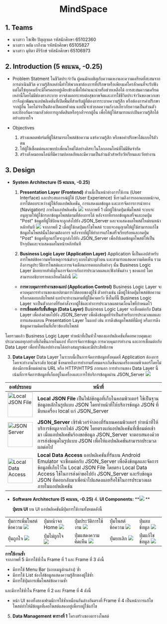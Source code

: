 <h1 align="center">MindSpace</h1>


## 1. Teams
-   นางสาว โซเฟีย ปัญญาผล รหัสนักศึกษา 65102360
-   นางสาว พลัม เกกีงาม รหัสนักศึกษา 65105827
-   นางสาว มุทิตา คีรีรักษ์ รหัสนักศึกษา 65106973

## 2. Introduction (5 คะแนน, -0.25)

- Problem Statment
ในชีวิตประจำวัน ผู้คนมักเผชิญกับความเหงาและความเครียดที่สะสมจากการดำเนินชีวิต ความรู้สึกเหล่านี้ทำให้พวกเขาต้องการที่ปรึกษาหรือเพียงแค่ใครสักคนที่จะรับฟัง แต่ไม่ใช่ทุกคนที่จะมีใครคอยอยู่เคียงข้างเพื่อให้คำแนะนำหรือช่วยเหลือได้ การสะสมความเครียดเหล่านี้โดยไม่มีช่องทางระบาย อาจส่งผลกระทบต่อสุขภาพจิตและการใช้ชีวิตประจำวันของพวกเขา
เราจึงมุ่งพัฒนาแอปพลิเคชันที่เปิดพื้นที่สำหรับผู้ที่ต้องการระบายความรู้สึก หรือต้องการคำปรึกษาจากผู้อื่น โดยไม่จำเป็นต้องเปิดเผยตัวตน แอปนี้จะช่วยลดความกังวลเกี่ยวกับความเป็นส่วนตัว และป้องกันความกลัวต่อการถูกตัดสินหรือรุกล้ำจากผู้อื่น เพื่อให้ผู้ใช้สามารถแบ่งปันความรู้สึกได้อย่างสบายใจ

- Objectives
	1. สร้างแพลตฟอร์มที่ผู้ใช้สามารถโพสต์ข้อความ แชร์ความรู้สึก หรือขอคำปรึกษาได้แบบไร้ตัวตน
	2. ให้ผู้ใช้เชื่อมต่อและพบปะเพื่อนใหม่ได้อย่างอิสระในโลกออนไลน์ที่ไม่มีขีดจำกัด
	3. สร้างสังคมออนไลน์ที่มีความปลอดภัยและมีความเป็นส่วนตัวสำหรับวัยเรียนและวัยทำงาน

## 3. Design

- **System Architecture (5 คะแนน, -0.25)**
	1. **Presentation Layer (Frontend)**
ส่วนนี้เป็นหน้าต่างการใช้งาน (User Interface) และประสบการณ์ผู้ใช้ (User Experience) ซึ่งรวมถึงการออกแบบหน้าจอ, การโต้ตอบระหว่างผู้ใช้กับแอปพลิเคชัน, การแสดงผลข้อมูล และการจัดการการนำทาง (Navigation) ภายในแอปพลิเคชัน
**![](https://lh7-rt.googleusercontent.com/docsz/AD_4nXc98btWjA6_OXNL7HBL3Jk8v-eaXBpIDLeV_21fi1P3lSzLJrwspkgscRZlY5FXPLqUaNzx7T_KXdBkYfzsqQBo16DtlKM5swYf6wKfejwZO2HJkw4UAReiXvs0wb5rr63nEun94DJoxQIi4rgxiocsT7C0?key=qf18D7T0Xyq5nrzLv457eg)**
จากภาพที่ 1 เมื่อผู้ใช้กดปุ่มเพิ่มโพสต์ ระบบจะอนุญาตให้ผู้ใช้กรอกข้อมูลโพสต์ตามที่ต้องการได้ หลังจากที่กรอกข้อมูลเสร็จและกดปุ่ม "Post" ข้อมูลที่ผู้ใช้ป้อนจะถูกส่งไปยัง JSON_Server และจะแสดงผลโพสต์ใหม่บนหน้าหลักทันที
**![](https://lh7-rt.googleusercontent.com/docsz/AD_4nXflgxHoxE8M4ULHRyAlbi-PgmtZVRgHzR377B1AYk7li__2xzpJjk5QCe1-Dm0uAwx62yRWyY429XPCmiTdSPgefHVNVxNsMNiPBsJW2865WiZdB0EibziK3HtJLDmjrKN_Y16f_QAKtTFCWuFHrxxUdUuO?key=qf18D7T0Xyq5nrzLv457eg)**
จากภาพที่ 2 เมื่อผู้ใช้กดปุ่มแก้ไขโพสต์ ระบบจะอนุญาตให้ผู้ใช้สามารถแก้ไขข้อมูลในโพสต์นั้นได้ตามต้องการ หลังจากที่ผู้ใช้ทำการแก้ไขเสร็จเรียบร้อยและกดปุ่ม "Post" ข้อมูลที่ถูกแก้ไขจะถูกส่งไปยัง JSON_Server เพื่ออัปเดตข้อมูลโพสต์ให้เป็นปัจจุบันและจะแสดงผลในหน้าหลักทันที

	2. **Business Logic Layer (Application Layer)**
Application นี้เป็นแอปสำหรับการโพสต์ข้อความหรือเหตุการณ์ต่างๆ แบบไม่ระบุตัวตน และสามารถแสดงความคิดเห็น รวมถึงการดูประวัติการโพสต์และการแจ้งเตือนการตอบกลับต่างๆ นั้น Business Logic Layer มีบทบาทสำคัญในการจัดการกับการประมวลผลและฟังก์ชันต่าง ๆ ของแอป โดยสามารถอธิบายรายละเอียดได้ดังนี้
**![](https://lh7-rt.googleusercontent.com/docsz/AD_4nXeijScXopDLCau8gFZ5uqw9PE9whD1lIqPZQ1hlfKPnXjH9s3dtx1Rg1s1rfBvZmwNSDCrCbmP9AP1SAbpqEkW0w6_ijDdapiCbaoexcCF9jsNduRvUEgPtMDx3VPuD-Umv5b-j_xSL4sOlqT7cKlvOuGJ-?key=qf18D7T0Xyq5nrzLv457eg)**
	- **การควบคุมการทำงานของแอป (Application Control)**
Business Logic Layer จะควบคุมการทำงานของแอปตามการโต้ตอบของผู้ใช้ ตัวอย่างเช่น เมื่อผู้ใช้กดปุ่มโพสต์ข้อความหรือกดตอบกลับโพสต์ แอปจะทำงานตามที่ผู้ใช้คาดหวัง ซึ่งในที่นี้ Business Logic Layer จะเป็นตัวกลางที่รับคำสั่งจากผู้ใช้และทำการประมวลผลตามเงื่อนไขที่กำหนดไว้
	- **การเชื่อมต่อกับชั้นข้อมูล (Data Layer)**
Business Logic Layer จะเชื่อมต่อกับ Data Layer เพื่อส่งคำขอไปยัง JSON_Server เพื่อดึงข้อมูลที่จำเป็นสำหรับการประมวลผลและการแสดงผลบน Presentation Layer ในแอป เช่น การดึงข้อมูลโพสต์ที่มีอยู่ หรือการดึงข้อมูลความคิดเห็นที่เกี่ยวข้องกับโพสต์

โดยรวมแล้ว Business Logic Layer ทำหน้าที่เป็นหัวใจของแอปพลิเคชันที่คอยควบคุมและประมวลผลทุกอย่างที่เกิดขึ้นภายในแอป ทั้งการจัดการข้อมูล การควบคุมการทำงาน และการเชื่อมต่อกับ Data Layer เพื่อทำให้แอปทำงานได้อย่างสมบูรณ์และมีประสิทธิภาพ

3. **Data Layer**
		Data Layer ในระบบนี้เป็นการจัดการข้อมูลทั้งหมดที่ Application ต้องการ โดยจะทำงานในระดับ local ซึ่งหมายถึงการทำงานทั้งหมดจะเกิดขึ้นบนเครื่องคอมพิวเตอร์โดยไม่ต้องมีการเชื่อมต่อผ่าน URL หรือ HTTP/HTTPS ภายนอก การทำงานของ Data Layer นี้เน้นที่การจัดการข้อมูลที่เก็บอยู่ในเครื่องและการให้บริการข้อมูลผ่าน JSON_Server
**![](https://lh7-rt.googleusercontent.com/docsz/AD_4nXe8xQRFv24B_Zv9SncfDUDbpDLi52LRWP5TZfVgBGZnebYDXiXc0oJKQku_A2Pf-ctF5M9f9GbRJbOFkA83r6HxarNVZgdlq0O8uWgpc_a3hRbUYMZVREB-lzg9lCEDOzfroYHosaGc10zAQQmQUoWZbdIG?key=qf18D7T0Xyq5nrzLv457eg)**


|องค์ประกอบ|หน้าที่|
|----------------|-------------------------------|
|<img src="https://lh7-rt.googleusercontent.com/docsz/AD_4nXdh01_J9HV_-d8SeddxOHFa0ShceE9NhQ4DJKWo-y2MGCTJEl4TsokWUS3v3D6cZvYJlQdVTATwR16BntF9ZOy1TRZ-OC47qspYyGf0x5-zGiEKQwSIGqWml33W018c_jCmcTinZvKuSul_cejh8VgsUW8K?key=qf18D7T0Xyq5nrzLv457eg" alt="Local JSON File" width="80"/>|**Local JSON File** เป็นไฟล์ข้อมูลที่เก็บในคอมพิวเตอร์ ใช้เป็นฐานข้อมูลหลักในรูปแบบ JSON โดยทำหน้าที่ให้บริการข้อมูล JSON ที่มีบนเครื่อง local แก่ JSON_Server|
|<img src="https://lh7-rt.googleusercontent.com/docsz/AD_4nXdCsxt9so2GUetCDTgiST08iLGOZZk4qu-ak58rRdYJffo6CZu7yvoibwQC3PI7k0ly8VW9McKZaYUVkkHWarBD_l3a98Z-Zw_wYiZfBBdp8PZC7Ef-YVlR3wTAkl5Q3iOVGH5XyXJuMz6Yv3beR3IWpueC?key=qf18D7T0Xyq5nrzLv457eg" alt="JSON Server" width="80"/>|**JSON_Server** เซิร์ฟเวอร์จําลองที่รันบนคอมพิวเตอร์ ทำหน้าที่ให้บริการข้อมูลจากไฟล์ JSON โดยตรงแก่แอปพลิเคชันที่เชื่อมต่อเข้ามา เมื่อแอปพลิเคชันร้องขอข้อมูล JSON_Server จะตอบสนองด้วยการส่งข้อมูลในรูปแบบ JSON เพื่อให้แอปพลิเคชันสามารถประมวลผลต่อไป|
|<img src="https://lh7-rt.googleusercontent.com/docsz/AD_4nXdAhxlv1LASuTB5-qjZRZ8DZNiBzi3tD4tc8xja4GGRXfZlOLlG590ZB8RY_bM-T85MCU-iLLrersDOgU-ia1u_E3UjgpkMw4dFekx2P5FzoTXWN9thJrrSw5J9ggTeFlADJj6pfM2NBevEprJKeh_KmKW7?key=qf18D7T0Xyq5nrzLv457eg" alt="Local Data Access" width="80"/>|**Local Data Access** แอปพลิเคชันที่รันบน Android Emulator จะเชื่อมต่อกับ JSON_Server เพื่อดึงข้อมูลและจัดการข้อมูลที่เก็บไว้ใน Local JSON File โดยตรง Local Data Access ใช้ในการส่งคําขอไปยัง JSON_Server และรับข้อมูล JSON ที่ตอบกลับมาเพื่อนําไปแสดงผลหรือใช้ในการประมวลผลภายในแอปพลิเคชัน|

- **Software Architecture (5 คะแนน, -0.25)**
	4. **UI Components:**
**![](https://lh7-rt.googleusercontent.com/docsz/AD_4nXd6Vv8nYNned_9WS0f_2ePcz-jwWMpjPOwD3TEe80MZLq9ZBFcWGfyyeEqc1UnuE7C6s4CkeAf8qUK3AAI497YOvXoc7rv3AIM7NgnnqsT7vBTDc_3vjYsb6LET54ofZg_nIFcPulz2D2whDqtFmEBrFnuY?key=qf18D7T0Xyq5nrzLv457eg)
**

	**ปุ่มบน UI**
บน UI แอปพลิเคชันมีปุ่มการใช้งานทั้งหมดดังนี้

||||||
|--|--|--|--|--|
|ปุ่มการเพิ่มโพสต์ข้อความ **![](https://lh7-rt.googleusercontent.com/docsz/AD_4nXfMcrmAHUHZsZDwFHl0hdVFSFM-s9uu3ut7AlAdQQ3AmHK6IhTxRlfxttQZsseEuK_wA1_Dxasl9bsr0LS6WIPItrjyUcUPzTh8cJXOMp005rY5ZcynongRtjz7VvSdjaR_WrK2F1Mk7SSuh-R8x5opU6O6?key=qf18D7T0Xyq5nrzLv457eg)**|ปุ่มหน้าจอ Home **![](https://lh7-rt.googleusercontent.com/docsz/AD_4nXe1zR_ASu9ZJOYviQJen0N7x2DnCXSZ24hP5VRqIAs3NEvB-yLsDFoad09-VG2ppiI9kkdeQaDhKuuw36eLsMit-kJSFS8k4waFnWkUigs8FyxHm7Y8gU_iqWMfCg8XEWDxbxAdBun3US4j2tHJLVUKJgK3?key=qf18D7T0Xyq5nrzLv457eg)**|ปุ่มประวัติการใช้งาน **![](https://lh7-rt.googleusercontent.com/docsz/AD_4nXfx_gI-sOf9kXIkef6kMqquSBJ6tdDc0OId75vhUnTXMr2mRm5wmQLU4V4CVLpQN3YW-h8_ohmne8rSj9s0tMIHyvk46PqJNcW1V5C2rfBnVdiX5Y13lOyEtqW1N_4pGUU3EUdP3_xnZyR6GiZWah5-yNc?key=qf18D7T0Xyq5nrzLv457eg)**|ปุ่มโพสต์ข้อความ **![](https://lh7-rt.googleusercontent.com/docsz/AD_4nXct94cE_uSRTvDZOOSOAb1wmxJPytaqfDvHWM5jMSAA7KO9tj8kKbp5s28ZSFN0Z9PDyHflzOiDGQYUoiqGr2taCvxyzJH9UZQJRPAKabMg0CYol58K4UBQdLnzpgFNzxKi64saZMO-5zAh0-dLGOlSGEWa?key=qf18D7T0Xyq5nrzLv457eg)**|ปุ่มลบข้อมูล **![](https://lh7-rt.googleusercontent.com/docsz/AD_4nXfviidcUykj-6bXqvneEiJk1sBlNYL7PBuVI292ehkaP8_nTN_7VtAfjKRUkYigMUINJRawfuu9lqtDpeHolOuB2kXo9gYCHwZvTWZTg4JRscn7fPnL_h04CQ_VbxMnGFd5mklFE3aE2DXHPZEVuhVIGuvE?key=qf18D7T0Xyq5nrzLv457eg)**|
|ปุ่มถูกใจ **![](https://lh7-rt.googleusercontent.com/docsz/AD_4nXftz21mg-4S52hZN7JF_DAu3okkYyluVINC-c12KlJs-2_gz37YgDkHkcYwTTpACUKZ6Q8U3f2Kbn968OGfVmIBAO8ebzaUJ9UTNhrR1XZCLfW9BeVFQ_Hl9I4G-XpdUXc37JEv2ttpFjlzKHTFGRP2_cwt?key=qf18D7T0Xyq5nrzLv457eg)**|ปุ่มไม่ถูกใจ **![](https://lh7-rt.googleusercontent.com/docsz/AD_4nXceZh-VVKEDE2cFzwzn2soWix61cxvOP8o25itGJvamUZoXF8VzXlAw4N8yrW4-y5WULgWkNVuFUmhzv8UFbEPMkyXZKVzPUc2PvAJeH8P2b13Li-wCwEOaChW3IECBmoLWpuh4WVHUsENjgCqSoET-6YaA?key=qf18D7T0Xyq5nrzLv457eg)**|ปุ่มแสดงความคิดเห็น **![](https://lh7-rt.googleusercontent.com/docsz/AD_4nXetw2LkRF3k_sGbA8QbGpZjDWkZGnCeF9tw1nAMOBFy0HP75J08DwwIbW5uQ_5IUcqKM-8B3929VzpP66YnhtwEoD-p9OudpYYmC1ERwuJXlFC8XwgCTNanDKNrrTUZma5hIlWzCHaC_VucHzjTGs3EZeWx?key=qf18D7T0Xyq5nrzLv457eg)**|ปุ่มยกเลิก **![](https://lh7-rt.googleusercontent.com/docsz/AD_4nXdUOhmFP50kinpVb0IDTUMmhAkzPesCvqocBOmrTEd1ZaHOn35KRXj6i6kZQp8BW2ttOHA50PM8iuFsFZpFDSKRIpzKHKRhyglAk0DZuHDVQd87JP6T4f61tnLVW1x2FNfa5Lsh_v5z2v9eecSkfVjoiYbb?key=qf18D7T0Xyq5nrzLv457eg)**|ปุ่มแก้ไขข้อมูล **![](https://lh7-rt.googleusercontent.com/docsz/AD_4nXdbowu_6QGKKMIrkA36pPtg6jWS5HJbcrJ_Oe3WWsLfabbLlHD20A5PHU2aarjyM8l1unhrmE9Y_UXCRmJRKhQvuyXTvtWo5mqteGRyTNRt0a80Znv7prkFnUYUwU43wy8jNtfoMbzK6xH8uclduXISRZ0z?key=qf18D7T0Xyq5nrzLv457eg)**|

**การใช้งานซ้ำ**  
		จากภาพที่ 5 มีการใช้ซ้ำใน Frame ที่ 1 และ Frame ที่ 3 ดังนี้
-   มีการใช้ Menu Bar (แถบเมนูด้านล่าง) ซ้ำ
-  	มีการใช้ List ช่องใส่ข้อมูลแสดงความรู้สึกของผู้ใช้ซ้ำ
-   มีการใช้ปุ่มการเพิ่มโพสต์ข้อความซ้ำ

และมีการใช้ซ้ำใน Frame ที่ 2 และ Frame ที่ 4 ดังนี้
-   หน้า UI ของทั้งสองเฟรมมีการใช้ซ้ำเหมือนกันต่างกันตรงที่ Frame ที่ 4 เป็นหน้าการแก้ไขโพสต์ทำให้มีข้อมูลที่เคยโพสต์แสดงอยู่เพื่อรอผู้ใช้แก้ไข

5. **Data Management**
**ตารางที่ 1** โครงสร้างของตารางโพสต์
